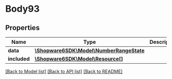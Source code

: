 # Body93

## Properties
Name | Type | Description | Notes
------------ | ------------- | ------------- | -------------
**data** | [**\Shopware6SDK\Model\NumberRangeState**](NumberRangeState.md) |  | [optional] 
**included** | [**\Shopware6SDK\Model\Resource[]**](Resource.md) |  | [optional] 

[[Back to Model list]](../../README.md#documentation-for-models) [[Back to API list]](../../README.md#documentation-for-api-endpoints) [[Back to README]](../../README.md)

